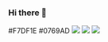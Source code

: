 ### Hi there 👋
#F7DF1E
#0769AD
<img src="https://img.shields.io/badge/JAVA-0769AD?style=flat-square&logo=JAVA&logoColor=yellow"/>
<img src="https://img.shields.io/badge/JS-F7DF1E?style=flat-square&logo=JS&logoColor=yellow"/>
<img src="https://img.shields.io/badge/JAVA-007396?style=for-the-badge&logo=java&logoColor=white">

<!--
**minki0708/minki0708** is a ✨ _special_ ✨ repository because its `README.md` (this file) appears on your GitHub profile.

Here are some ideas to get you started:

- 🔭 I’m currently working on ...
- 🌱 I’m currently learning ...
- 👯 I’m looking to collaborate on ...
- 🤔 I’m looking for help with ...
- 💬 Ask me about ...
- 📫 How to reach me: ...
- 😄 Pronouns: ...
- ⚡ Fun fact: ...
-->
